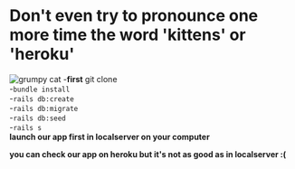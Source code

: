 
# Don't even try to pronounce one more time the word 'kittens' or 'heroku'  <br />
![grumpy cat](https://i.etsystatic.com/15090621/r/il/e84a5d/1480712183/il_570xN.1480712183_cce7.jpg)
-**first** git clone <br />
-`bundle install`<br />
-`rails db:create`<br />
-`rails db:migrate` <br />
-`rails db:seed` <br />
-`rails s`<br />
**launch our app first in localserver on your computer** <br />

**you can check our app on heroku but it's not as good as in localserver :(** <br />
